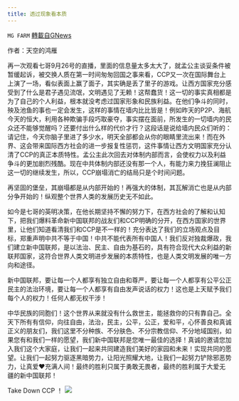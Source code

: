```yaml
---
title: 透过现象看本质
---
```

`MG FARM` [轉載自GNews](https://gnews.org/zh-hans/1567546/)

作者：天空的鸿雁

再一次观看七哥9月26号的直播，里面的信息量太多太大了，就孟公主谈妥条件被暂缓起诉，被交换人质在第一时间匆匆回国之事来看，CCP又一次在国际舞台上上演了一场，看似表面上赢了面子，其实确是丢了里子的游戏。让西方国家充分感受到了什么是君子遇见流氓，文明遇见了无赖！这帮蠢货！这一切的事实真相都是为了自己的个人利益，根本就没考虑过国家形象和民族利益。在他们争斗的同时，殃及池鱼的事也一定会发生，这样的事情在墙内比比皆是！例如昨天的P2P、海航今天的恒大，利用各种欺骗手段巧取豪夺，事实摆在面前，所发生的一切墙内的民众还不能够觉醒吗？还要付出什么样的代价才行？这段话是说给墙内民众们听的：请记住，今天你脑子里进了多少水，明天全部都会从你的眼睛里流出来！而在外界、这会带来国际西方社会的进一步报复性惩罚，这件事情让西方文明国家充分认清了CCP的真正本质特性。孟公主此次回去对体制内部而言，会使权力以及利益争斗的更加剧烈残酷。现在中共体制内部还没有那一个人，有能力来力挽狂澜阻止这一切的继续发生，所以，CCP崩塌消亡的结局只是个时间问题。

再坚固的堡垒，其崩塌都是从内部开始的！再强大的体制，其瓦解消亡也是从内部分争开始的！纵观整个世界人类的发展历史无不如此。

如今是七哥的英明决策，在他长期坚持不懈的努力下，在西方社会的了解和认知下，把我们爆料革命新中国联邦的战友们和CCP明确的分开，在西方国家的世界里，让他们知道看清我们和CCP是不一样的！充分表达了我们的立场观点及目标，郑重声明中共不等于中国！中共不能代表所有中国人！我们反对独裁爆政，我们建立新中国联邦，是以法治、民主、自由为基石的，具有符合现代大众利益的新联邦国家，这符合世界人类文明进步发展的本质特性，也是人类文明发展的唯一方向和途径。

新中国联邦，要让每一个人都享有独立自由和尊严，要让每一个人都享有公平公正民主的法治环境，要让每一个人都享有自由发声说话的权力！这也是上天赋予我们每个人的权力！任何人都无权干涉！

中华民族的同胞们！这个世界从来就没有什么救世主，能拯救你的只有靠自己。全天下所有有信仰，向往自由，法治，民主，公平，公正，爱和平，心怀善良和真诚正义的朋友们，我们这里不分种族、不分肤色、不分宗教信仰、不分地域国别，如果您有和我们一样的愿望，我们新中国联邦是您唯一最佳的选择！真诚的邀请您加入我们这个大家庭，让我们一起来共同建造我们美好的家园和未来！实现共同的愿望。让我们一起努力驱逐黑暗势力，让阳光照耀大地，让我们一起努力铲除邪恶势力，让真爱❤️充满人间！最终的胜利只属于勇敢无畏者，最终的胜利属于大爱无疆的新中国联邦！

Take Down CCP ！
![](https://assets.gnews.org/wp-content/uploads/2021/10/FINAL-VERSION-color-2.png)

